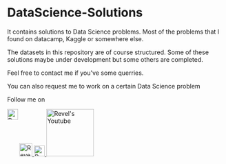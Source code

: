 # DataScience-Solutions
It contains solutions to Data Science problems. Most of the problems that I found on datacamp, Kaggle or somewhere else.

The datasets in this repository are of course structured. Some of these solutions maybe under development but some others are completed. 

Feel free to contact me if you've some querries.

You can also request me to work on a certain Data Science problem

Follow me on

<a href ="https://twitter.com/alihassanrevel">
    <img align="left" alt="Revel Twitter" width="25px" src="https://pbs.twimg.com/profile_images/1488548719062654976/u6qfBBkF_400x400.jpg">
</a>
<a href="https://www.linkedin.com/in/ali-hassan-5b9463217/">
    <img alt="Revel's LinkedIn" width="30px"
    src="https://brand.linkedin.com/content/dam/me/business/en-us/amp/brand-site/v2/bg/LI-Bug.svg.original.svg">
</a>
<a href="https://github.com/alihassanrevel">
    <img alt="Revel's github" width="25px" src="https://github.githubassets.com/images/modules/logos_page/GitHub-Mark.png">
</a>
<a href="https://www.youtube.com/channel/UCqRlg2jIdAhlUkU8GSZ0ixg">
    <img alt="Revel's Youtube" width="110" src="https://www.gstatic.com/youtube/img/branding/youtubelogo/svg/youtubelogo.svg">
</a>
